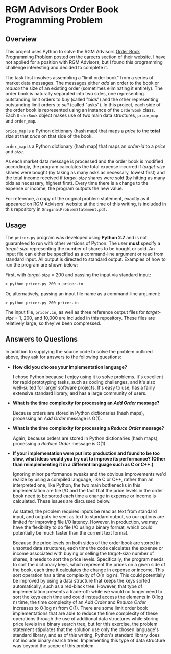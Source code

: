 # RGM Advisors Order Book Programming Problem

## Overview

This project uses Python to solve the RGM Advisors [Order Book Programming Problem](http://rgmadvisors.com/problems/orderbook/ "Order Book Programming Problem") posted on the [careers](http://rgmadvisors.com/careers.html) section of their [website](http://rgmadvisors.com/). I have not applied for a position with RGM Advisors, but I found this programming challenge interesting and decided to complete it.

The task first involves assembling a "limit order book" from a series of market data messages. The messages either *add* an order to the book or *reduce* the size of an existing order (sometimes eliminating it entirely). The order book is naturally separated into two sides, one representing outstanding limit orders to *buy* (called "bids") and the other representing outstanding limit orders to *sell* (called "asks"). In this project, each side of the order book is represented using an instance of the `OrderBook` class. Each `OrderBook` object makes use of two main data structures, `price_map` and `order_map`.

`price_map` is a Python dictionary (hash map) that maps a *price* to the **total** *size* at 
that *price* on that side of the book.

`order_map` is a Python dictionary (hash map) that maps an *order-id* to a *price* and *size*.

As each market data message is processed and the order book is modified accordingly, the program calculates the total expense incurred if *target-size* shares were bought (by taking as many asks as necessary, lowest first) and the total income received if *target-size* shares were sold (by hitting as many bids as necessary, highest first). Every time there is a change to the expense or income, the program outputs the new value.

For reference, a copy of the original problem statement, exactly as it appeared on RGM Advisors' website at the time of this writing, is included in this repository in `OriginalProblemStatement.pdf`.


## Usage

The `pricer.py` program was developed using **Python 2.7** and is not guaranteed to run with other versions of Python. The user **must** specify a *target-size* representing the number of shares to be bought or sold. An input file can either be specified as a command-line argument or read from standard input. All output is directed to standard output. Examples of how to run the program are shown below:

First, with *target-size* = 200 and passing the input via standard input:

```> python pricer.py 200 < pricer.in```

Or, alternatively, passing an input file name as a command-line argument:

```> python pricer.py 200 pricer.in```

The input file, `pricer.in`, as well as three reference output files for *target-size* = 1, 200, and 10,000 are included in this repository. These files are relatively large, so they've been compressed.


## Answers to Questions

In addition to supplying the source code to solve the problem outlined above, they ask for answers to the following
questions:

* **How did you choose your implementation language?**

   I chose Python because I enjoy using it to solve problems. It's excellent for rapid prototyping tasks, such as coding challenges, and it's also well-suited for larger software projects. It's easy to use, has a fairly extensive standard library, and has a large community of users.
* **What is the time complexity for processing an *Add Order* message?**
    
   Because orders are stored in Python dictionaries (hash maps), processing an 
*Add Order* message is O(1).
* **What is the time complexity for processing a *Reduce Order* message?**  
 
   Again, because orders are stored in Python dictionaries (hash maps), processing
 a *Reduce Order* message is O(1).
* **If your implementation were put into production and found to be too slow, 
what ideas would you try out to improve its performance? 
(Other than reimplementing it in a different language such as C or C++.)**

   Ignoring minor performance tweaks and the obvious improvements we'd realize by using a compiled language, like C or C++, rather than an interpreted one, like Python, the two main bottlenecks in this implementation are file I/O and the fact that the price levels in the order book need to be sorted each time a change in expense or income is calculated. These issues are discussed below.

   As stated, the problem requires inputs be read as text from standard input, and outputs be sent as text to standard output, so our options are limited for improving file I/O latency. However, in production, we may have the flexibility to do file I/O using a binary format, which could potentially be much faster than the current text format.
   
   Because the price levels on both sides of the order book are stored in unsorted data structures, each time the code calculates the expense or income associated with buying or selling the *target-size* number of shares, it needs to sort the price levels. Specifically, the program needs to sort the dictionary keys, which represent the prices on a given side of the book, each time it calculates the change in expense or income. This sort operation has a time complexity of O(n log n). This could potentially be improved by using a data structure that keeps the keys sorted automatically, such as a red-black tree. However, that type of implementation presents a trade-off: while we would no longer need to sort the keys each time and could instead access the elements in O(log n) time, the time complexity of an *Add Order* and *Reduce Order* increases to O(log n) from O(1). There are some limit order book implementations that are able to reduce the time complexity of these operations through the use of additional data structures while storing price levels in a binary search tree, but for this exercise, the problem statement stipulates that the solution use only the chosen language's standard library, and as of this writing, Python's standard library does not include binary search trees. Implementing this type of data structure was beyond the scope of this problem.